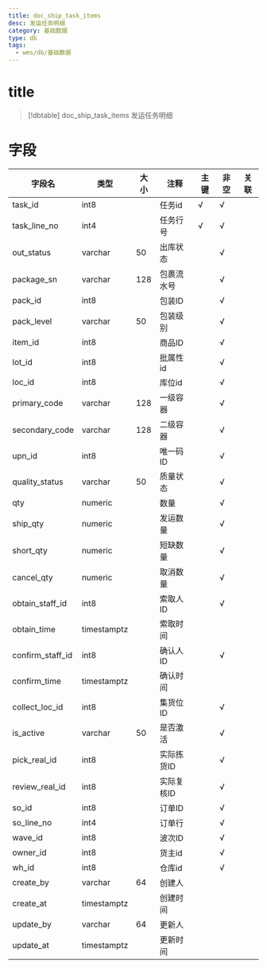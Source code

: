 ```yaml
---
title: doc_ship_task_items
desc: 发运任务明细
category: 基础数据
type: db
tags:
  - wms/db/基础数据
---
```


# title
>[!dbtable] doc_ship_task_items
> 发运任务明细

# 字段
| 字段名 | 类型 | 大小 | 注释 | 主键 | 非空 | 关联 |
| --- | --- | --- | --- | --- | --- | --- |
| task_id | int8 |  | 任务id | √ | √ |  |
| task_line_no | int4 |  | 任务行号 | √ | √ |  |
| out_status | varchar | 50 | 出库状态 |  | √ |  |
| package_sn | varchar | 128 | 包裹流水号 |  | √ |  |
| pack_id | int8 |  | 包装ID |  | √ |  |
| pack_level | varchar | 50 | 包装级别 |  | √ |  |
| item_id | int8 |  | 商品ID |  | √ |  |
| lot_id | int8 |  | 批属性id |  | √ |  |
| loc_id | int8 |  | 库位id |  | √ |  |
| primary_code | varchar | 128 | 一级容器 |  | √ |  |
| secondary_code | varchar | 128 | 二级容器 |  | √ |  |
| upn_id | int8 |  | 唯一码ID |  | √ |  |
| quality_status | varchar | 50 | 质量状态 |  | √ |  |
| qty | numeric |  | 数量 |  | √ |  |
| ship_qty | numeric |  | 发运数量 |  | √ |  |
| short_qty | numeric |  | 短缺数量 |  | √ |  |
| cancel_qty | numeric |  | 取消数量 |  | √ |  |
| obtain_staff_id | int8 |  | 索取人ID |  | √ |  |
| obtain_time | timestamptz |  | 索取时间 |  |  |  |
| confirm_staff_id | int8 |  | 确认人ID |  | √ |  |
| confirm_time | timestamptz |  | 确认时间 |  |  |  |
| collect_loc_id | int8 |  | 集货位ID |  | √ |  |
| is_active | varchar | 50 | 是否激活 |  | √ |  |
| pick_real_id | int8 |  | 实际拣货ID |  | √ |  |
| review_real_id | int8 |  | 实际复核ID |  | √ |  |
| so_id | int8 |  | 订单ID |  | √ |  |
| so_line_no | int4 |  | 订单行 |  | √ |  |
| wave_id | int8 |  | 波次ID |  | √ |  |
| owner_id | int8 |  | 货主id |  | √ |  |
| wh_id | int8 |  | 仓库id |  | √ |  |
| create_by | varchar | 64 | 创建人 |  |  |  |
| create_at | timestamptz |  | 创建时间 |  |  |  |
| update_by | varchar | 64 | 更新人 |  |  |  |
| update_at | timestamptz |  | 更新时间 |  |  |  |


